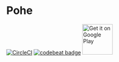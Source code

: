 # Pohe
[![CircleCI](https://circleci.com/gh/eccentricyan/Pohe.svg?style=svg)](https://circleci.com/gh/eccentricyan/Pohe)
[![codebeat badge](https://codebeat.co/badges/4313d6a0-a65e-4423-808c-edfa86b3116d)](https://codebeat.co/projects/github-com-eccentricyan-pohe-master)
<a href="https://play.google.com/store/apps/details?id=com.eccentricyan.pohe"><img alt="Get it on Google Play" src="https://camo.githubusercontent.com/59c5c810fc8363f8488c3a36fc78f89990d13e99/68747470733a2f2f706c61792e676f6f676c652e636f6d2f696e746c2f656e5f75732f6261646765732f696d616765732f67656e657269632f656e5f62616467655f7765625f67656e657269632e706e67" height="80" data-canonical-src="https://play.google.com/intl/en_us/badges/images/generic/en_badge_web_generic.png" style="max-width:100%;"></a>

